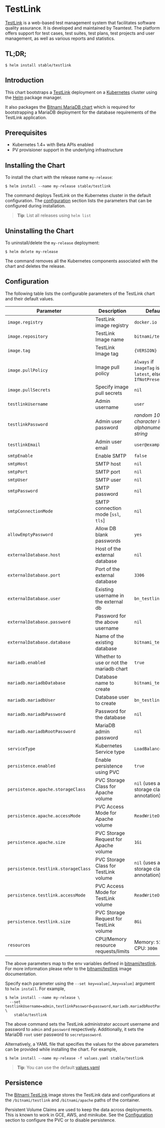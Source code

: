# TestLink

[TestLink](http://www.testlink.org) is a web-based test management system that facilitates software quality assurance. It is developed and maintained by Teamtest. The platform offers support for test cases, test suites, test plans, test projects and user management, as well as various reports and statistics.

## TL;DR;

```console
$ helm install stable/testlink
```

## Introduction

This chart bootstraps a [TestLink](https://github.com/bitnami/bitnami-docker-testlink) deployment on a [Kubernetes](http://kubernetes.io) cluster using the [Helm](https://helm.sh) package manager.

It also packages the [Bitnami MariaDB chart](https://github.com/kubernetes/charts/tree/master/stable/mariadb) which is required for bootstrapping a MariaDB deployment for the database requirements of the TestLink application.

## Prerequisites

- Kubernetes 1.4+ with Beta APIs enabled
- PV provisioner support in the underlying infrastructure

## Installing the Chart

To install the chart with the release name `my-release`:

```console
$ helm install --name my-release stable/testlink
```

The command deploys TestLink on the Kubernetes cluster in the default configuration. The [configuration](#configuration) section lists the parameters that can be configured during installation.

> **Tip**: List all releases using `helm list`

## Uninstalling the Chart

To uninstall/delete the `my-release` deployment:

```console
$ helm delete my-release
```

The command removes all the Kubernetes components associated with the chart and deletes the release.

## Configuration

The following table lists the configurable parameters of the TestLink chart and their default values.

|              Parameter              |               Description               |                         Default                         |
|-------------------------------------|-----------------------------------------|---------------------------------------------------------|
| `image.registry`                    | TestLink image registry                 | `docker.io`                                             |
| `image.repository`                  | TestLink Image name                     | `bitnami/testlink`                                      |
| `image.tag`                         | TestLink Image tag                      | `{VERSION}`                                             |
| `image.pullPolicy`                  | Image pull policy                       | `Always` if `imageTag` is `latest`, else `IfNotPresent` |
| `image.pullSecrets`                 | Specify image pull secrets              | `nil`                                                   |
| `testlinkUsername`                  | Admin username                          | `user`                                                  |
| `testlinkPassword`                  | Admin user password                     | _random 10 character long alphanumeric string_          |
| `testlinkEmail`                     | Admin user email                        | `user@example.com`                                      |
| `smtpEnable`                        | Enable SMTP                             | `false`                                                 |
| `smtpHost`                          | SMTP host                               | `nil`                                                   |
| `smtpPort`                          | SMTP port                               | `nil`                                                   |
| `smtpUser`                          | SMTP user                               | `nil`                                                   |
| `smtpPassword`                      | SMTP password                           | `nil`                                                   |
| `smtpConnectionMode`                | SMTP connection mode [`ssl`, `tls`]     | `nil`                                                   |
| `allowEmptyPassword`                | Allow DB blank passwords                | `yes`                                                   |
| `externalDatabase.host`             | Host of the external database           | `nil`                                                   |
| `externalDatabase.port`             | Port of the external database           | `3306`                                                  |
| `externalDatabase.user`             | Existing username in the external db    | `bn_testlink`                                           |
| `externalDatabase.password`         | Password for the above username         | `nil`                                                   |
| `externalDatabase.database`         | Name of the existing database            | `bitnami_testlink`                                      |
| `mariadb.enabled`                   | Whether to use or not the mariadb chart  | `true`                                                  |
| `mariadb.mariadbDatabase`           | Database name to create                 | `bitnami_testlink`                                      |
| `mariadb.mariadbUser`               | Database user to create                 | `bn_testlink`                                           |
| `mariadb.mariadbPassword`           | Password for the database               | `nil`                                                   |
| `mariadb.mariadbRootPassword`       | MariaDB admin password                  | `nil`                                                   |
| `serviceType`                       | Kubernetes Service type                 | `LoadBalancer`                                          |
| `persistence.enabled`               | Enable persistence using PVC            | `true`                                                  |
| `persistence.apache.storageClass`   | PVC Storage Class for Apache volume     | `nil` (uses alpha storage class annotation)             |
| `persistence.apache.accessMode`     | PVC Access Mode for Apache volume       | `ReadWriteOnce`                                         |
| `persistence.apache.size`           | PVC Storage Request for Apache volume   | `1Gi`                                                   |
| `persistence.testlink.storageClass` | PVC Storage Class for TestLink volume   | `nil` (uses alpha storage class annotation)             |
| `persistence.testlink.accessMode`   | PVC Access Mode for TestLink volume     | `ReadWriteOnce`                                         |
| `persistence.testlink.size`         | PVC Storage Request for TestLink volume | `8Gi`                                                   |
| `resources`                         | CPU/Memory resource requests/limits     | Memory: `512Mi`, CPU: `300m`                            |

The above parameters map to the env variables defined in [bitnami/testlink](http://github.com/bitnami/bitnami-docker-testlink). For more information please refer to the [bitnami/testlink](http://github.com/bitnami/bitnami-docker-testlink) image documentation.

Specify each parameter using the `--set key=value[,key=value]` argument to `helm install`. For example,

```console
$ helm install --name my-release \
  --set testlinkUsername=admin,testlinkPassword=password,mariadb.mariadbRootPassword=secretpassword \
    stable/testlink
```

The above command sets the TestLink administrator account username and password to `admin` and `password` respectively. Additionally, it sets the MariaDB `root` user password to `secretpassword`.

Alternatively, a YAML file that specifies the values for the above parameters can be provided while installing the chart. For example,

```console
$ helm install --name my-release -f values.yaml stable/testlink
```

> **Tip**: You can use the default [values.yaml](values.yaml)

## Persistence

The [Bitnami TestLink](https://github.com/bitnami/bitnami-docker-testlink) image stores the TestLink data and configurations at the `/bitnami/testlink` and `/bitnami/apache` paths of the container.

Persistent Volume Claims are used to keep the data across deployments. This is known to work in GCE, AWS, and minikube.
See the [Configuration](#configuration) section to configure the PVC or to disable persistence.
